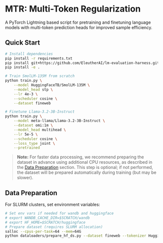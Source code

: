 # MTR: Multi-Token Regularization

A PyTorch Lightning based script for pretraining and finetuning language models with multi-token prediction heads for improved sample efficiency.

## Quick Start

```bash
# Install dependencies
pip install -r requirements.txt
pip install git+https://github.com/EleutherAI/lm-evaluation-harness.git
pip install -e .

# Train SmolLM-135M from scratch
python train.py \
    --model HuggingFaceTB/SmolLM-135M \
    --model_head stp \
    --lr 4e-3 \
    --scheduler cosine \
    --dataset fineweb

# Finetune Llama-3.2-3B-Instruct
python train.py \
    --model meta-llama/Llama-3.2-3B-Instruct \
    --dataset omi:1m \
    --model_head multihead \
    --lr 5e-5 \
    --scheduler cosine \
    --loss_type joint \
    --pretrained
```

> **Note:** For faster data processing, we recommend preparing the dataset in advance using additional CPU resources, as described in the [Data Preparation](#data-preparation) section. This step is optional; if not performed, the dataset will be prepared automatically during training (but may be slower).

## Data Preparation

For SLURM clusters, set environment variables:
```bash
# Set env vars if needed for wandb and huggingface
# export WANDB_CACHE_DIR=$SCRATCH/wandb
# export HF_HOME=$SCRATCH/huggingface
# Prepare dataset (requires SLURM allocation)
salloc --cpus-per-task=64 --mem=64G
python dataloaders/prepare_hf_ds.py --dataset fineweb --tokenizer HuggingFaceTB/SmolLM-135M
```

<!-- ## Hardware Requirements

| Model | Dataset | Hardware | Training Time |
|-------|---------|----------|---------------|
| SmolLM-135M | FineWeb 10B | 4× A100 | ~15 hrs |
| Llama-3.2-3B | OpenMathInstruct-2 | 4× A100 | ~12 hrs | -->
